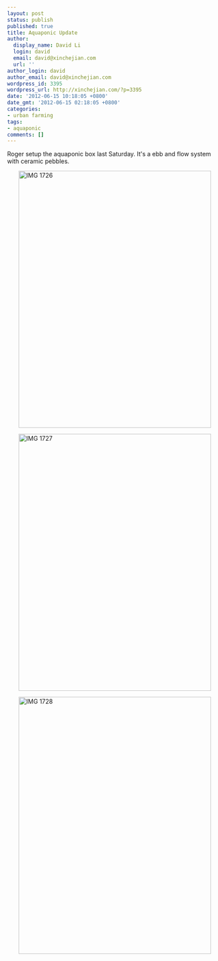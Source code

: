 ```yaml
---
layout: post
status: publish
published: true
title: Aquaponic Update
author:
  display_name: David Li
  login: david
  email: david@xinchejian.com
  url: ''
author_login: david
author_email: david@xinchejian.com
wordpress_id: 3395
wordpress_url: http://xinchejian.com/?p=3395
date: '2012-06-15 10:18:05 +0800'
date_gmt: '2012-06-15 02:18:05 +0800'
categories:
- urban farming
tags:
- aquaponic
comments: []
---
```

<p>Roger setup the aquaponic box last Saturday. It's a ebb and flow system with ceramic pebbles. </p>
<p>
<img style="display:block; margin-left:auto; margin-right:auto;" src="http://xinchejian.com/wp-content/uploads/2012/06/IMG_1726.jpeg" alt="IMG 1726" title="IMG_1726.jpeg" border="0" width="450" height="600" /></p></p>
<p>
<img style="display:block; margin-left:auto; margin-right:auto;" src="http://xinchejian.com/wp-content/uploads/2012/06/IMG_1727.jpeg" alt="IMG 1727" title="IMG_1727.jpeg" border="0" width="450" height="600" /></p></p>
<p>
<img style="display:block; margin-left:auto; margin-right:auto;" src="http://xinchejian.com/wp-content/uploads/2012/06/IMG_1728.jpeg" alt="IMG 1728" title="IMG_1728.jpeg" border="0" width="450" height="600" /></p></p>

